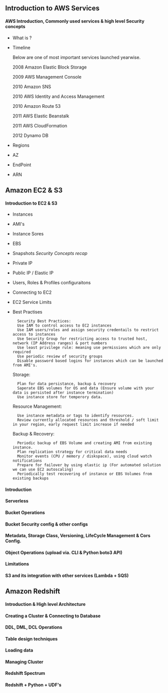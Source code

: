## Introduction to AWS Services

#### AWS Introduction, Commonly used services & high level Security concepts 
- What is ? 
- Timeline 
	
	Below are one of most important services launched yearwise. 
        
	2008 Amazon Elastic Block Storage
        
	2009 AWS Management Console
        
	2010 Amazon SNS
        
	2010 AWS Identity and Access Management
        
	2010 Amazon Route 53
        
	2011 AWS Elastic Beanstalk
        
	2011 AWS CloudFormation
        
	2012 Dynamo DB

- Regions
- AZ
- EndPoint
- ARN		

## Amazon EC2 & S3

#### Introduction to EC2 & S3
- Instances
- AMI's
- Instance Sores
- EBS
- Snapshots
*Security Concepts recap*
- Private IP 
- Public IP / Elastic IP 
- Users, Roles & Profiles configuraitons
- Connecting to EC2
- EC2 Service Limits
- Best Practises 
		
		Security Best Practices:
		Use IAM to control access to EC2 instances
		Use IAM users/roles and assign security credentails to restrict access to instances 
		Use Security Group for restricting access to trusted host, network (IP Address ranges) & port numbers
		Use least privilege rule: meaning use permissions which are only required
		Use periodic review of security groups
		Disable password based logins for instances which can be launched from AMI's.
		
	Storage:
	
		Plan for data persistance, backup & recovery
		Saperate EBS volumes for OS and data (Ensure volume with your data is persisted after instance termination)
		Use instance store for temperory data.
		
	Resource Management:
	
		Use instance metadata or tags to identify resources.
		Review currently allocated resources and threshold / soft limit in your region, early request limit increase if needed
		
	Backup & Recovery:
	
		Periodic backup of EBS Volume and creating AMI from existing instance.
		Plan replication strategy for critical data needs
		Monitor events (CPU / memory / diskspace), using cloud watch notifications
		Prepare for failover by using elastic ip (For automated solution we can use EC2 autoscaling)
		Periodically test recovering of instance or EBS Volumes from existing backups
#### Introduction
#### Serverless
#### Bucket Operations
#### Bucket Security config & other configs 
#### Metadata, Storage Class, Versioning, LifeCycle Management & Cors Config.
#### Object Operations (upload via. CLI & Python boto3 API) 
#### Limitations
#### S3 and its integration with other services (Lambda + SQS)


## Amazon Redshift 
#### Introduction & High level Architecture
#### Creating a Cluster  & Connecting to Database
#### DDL, DML, DCL Operations
#### Table design techniques
#### Loading data 
#### Managing Cluster
#### Redshift Spectrum
#### Redshift + Python + UDF's

